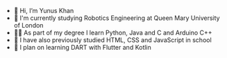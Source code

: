 - 👋 Hi, I’m Yunus Khan 
- 🏫 I'm currently studying Robotics Engineering at Queen Mary University of London
- 👨‍🎓 As part of my degree I learn Python, Java and C and Arduino C++
- 🎒 I have also previously studied HTML, CSS and JavaScript in school 
- 🌟 I plan on learning DART with Flutter and Kotlin
